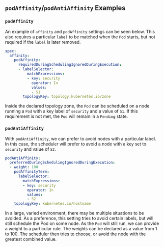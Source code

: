## `podAffinity`/`podAntiAffinity` Examples

### `podAffinity`

An example of `affinity` and `podAffinity` settings can be seen below. This also requires a particular `label` to be matched when the `Pod` starts, but not required if the `label` is later removed.

```yaml
spec:
  affinity:
    podAffinity:
      requiredDuringSchedulingIgnoredDuringExecution:
      - labelSelector:
          matchExpressions:
          - key: security
            operator: In
            values:
            - S1
        topologyKey: topology.kubernetes.io/zone
```

Inside the declared topology zone, the `Pod` can be scheduled on a node running a `Pod` with a key label of `security` and a value of `S1`. If this requirement is not met, the `Pod` will remain in a `Pending` state.

### `podAntiAffinity`

With `podAntiAffinity`, we can prefer to avoid nodes with a particular label. In this case, the scheduler will prefer to avoid a node with a key set to `security` and value of `S2`.

```yaml
podAntiAffinity:
  preferredDuringSchedulingIgnoredDuringExecution:
  - weight: 100
    podAffinityTerm:
      labelSelector:
        matchExpressions:
        - key: security
          operator: In
          values:
          - S2
    topologyKey: kubernetes.io/hostname 
```

In a large, varied environment, there may be multiple situations to be avoided. As a preference, this setting tries to avoid certain labels, but will still schedule the Pod on some node. As the `Pod` will still run, we can provide a weight to a particular rule. The weights can be declared as a value from 1 to 100. The scheduler then tries to choose, or avoid the node with the greatest combined value.

